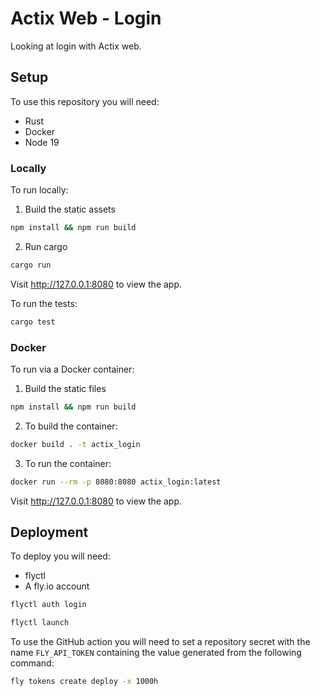 # Actix Web - Login

Looking at login with Actix web.

## Setup

To use this repository you will need:
- Rust
- Docker
- Node 19

### Locally

To run locally:

1. Build the static assets

```bash
npm install && npm run build
```

2. Run cargo

```bash
cargo run
```

Visit http://127.0.0.1:8080 to view the app.

To run the tests:

```bash
cargo test
```

### Docker

To run via a Docker container:

1. Build the static files

```bash
npm install && npm run build
```

2. To build the container:

```bash
docker build . -t actix_login
```

3. To run the container:

```bash
docker run --rm -p 8080:8080 actix_login:latest
```

Visit http://127.0.0.1:8080 to view the app.

## Deployment

To deploy you will need:
- flyctl
- A fly.io account

```bash
flyctl auth login

flyctl launch
```

To use the GitHub action you will need to set a repository secret with the name
`FLY_API_TOKEN` containing the value generated from the following command:

```bash
fly tokens create deploy -x 1000h
```
